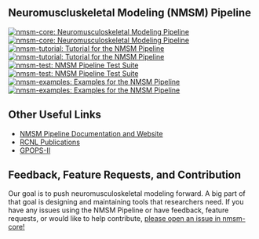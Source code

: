 ## Neuromuscluskeletal Modeling (NMSM) Pipeline
<div float="left">
  <a href="https://github.com/rcnl-org/nmsm-core#gh-dark-mode-only"><img src="https://github-readme-stats-cvhammond.vercel.app/api/pin/?username=rcnl-org&repo=nmsm-core&show_owner=true&title_color=58a6ff&text_color=adbac7&bg_color=00000000&border_color=444c56&v=3#gh-dark-mode-only" alt="nmsm-core: Neuromusculoskeletal Modeling Pipeline"></a>
  <a href="https://github.com/rcnl-org/nmsm-core#gh-light-mode-only"><img src="https://github-readme-stats-cvhammond.vercel.app/api/pin/?username=rcnl-org&repo=nmsm-core&show_owner=true&v=3#gh-light-mode-only" alt="nmsm-core: Neuromusculoskeletal Modeling Pipeline"></a>
&nbsp;
  <a href="https://github.com/rcnl-org/nmsm-tutorial#gh-dark-mode-only"><img src="https://github-readme-stats-cvhammond.vercel.app/api/pin/?username=rcnl-org&repo=nmsm-tutorial&show_owner=true&title_color=58a6ff&text_color=adbac7&bg_color=00000000&border_color=444c56&v=3#gh-dark-mode-only" alt="nmsm-tutorial: Tutorial for the NMSM Pipeline"></a>
  <a href="https://github.com/rcnl-org/nmsm-tutorial#gh-light-mode-only"><img src="https://github-readme-stats-cvhammond.vercel.app/api/pin/?username=rcnl-org&repo=nmsm-tutorial&show_owner=true&v=3#gh-light-mode-only" alt="nmsm-tutorial: Tutorial for the NMSM Pipeline"></a>
&nbsp;
</div>
<div float="left">
  <a href="https://github.com/rcnl-org/nmsm-test#gh-dark-mode-only"><img src="https://github-readme-stats-cvhammond.vercel.app/api/pin/?username=rcnl-org&repo=nmsm-test&show_owner=true&title_color=58a6ff&text_color=adbac7&bg_color=00000000&border_color=444c56&v=3#gh-dark-mode-only" alt="nmsm-test: NMSM Pipeline Test Suite"></a>
  <a href="https://github.com/rcnl-org/nmsm-test#gh-light-mode-only"><img src="https://github-readme-stats-cvhammond.vercel.app/api/pin/?username=rcnl-org&repo=nmsm-test&show_owner=true&v=3#gh-light-mode-only" alt="nmsm-test: NMSM Pipeline Test Suite"></a>
&nbsp;
  <a href="https://github.com/rcnl-org/nmsm-examples#gh-dark-mode-only"><img src="https://github-readme-stats-cvhammond.vercel.app/api/pin/?username=rcnl-org&repo=nmsm-examples&show_owner=true&title_color=58a6ff&text_color=adbac7&bg_color=00000000&border_color=444c56&v=3#gh-dark-mode-only" alt="nmsm-examples: Examples for the NMSM Pipeline"></a>
  <a href="https://github.com/rcnl-org/nmsm-examples#gh-light-mode-only"><img src="https://github-readme-stats-cvhammond.vercel.app/api/pin/?username=rcnl-org&repo=nmsm-examples&show_owner=true&v=3#gh-light-mode-only" alt="nmsm-examples: Examples for the NMSM Pipeline"></a>
&nbsp;
</div>

## Other Useful Links

- [NMSM Pipeline Documentation and Website](https://nmsm.rice.edu)
- [RCNL Publications](https://rcnl.rice.edu/publications.html)
- [GPOPS-II](http://gpops2.com/)

## Feedback, Feature Requests, and Contribution

Our goal is to push neuromusculoskeletal modeling forward. A big part of that goal is designing and maintaining tools that researchers need. If you have any issues using the NMSM Pipeline or have feedback, feature requests, or would like to help contribute, [please open an issue in nmsm-core!](https://github.com/rcnl-org/nmsm-core/issues)


<!--

**Here are some ideas to get you started:**

🙋‍♀️ A short introduction - what is your organization all about?
🌈 Contribution guidelines - how can the community get involved?
👩‍💻 Useful resources - where can the community find your docs? Is there anything else the community should know?
🍿 Fun facts - what does your team eat for breakfast?
🧙 Remember, you can do mighty things with the power of [Markdown](https://docs.github.com/github/writing-on-github/getting-started-with-writing-and-formatting-on-github/basic-writing-and-formatting-syntax)
-->
